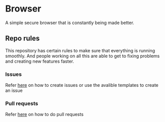 # Browser

A simple secure browser that is constantly being made better.

## Repo rules

This repository has certain rules to make sure that everything is running smoothly. And people working on all this are able to get to fixing problems and creating new features faster.


### Issues
Refer [here](https://github.com/eatmyvenom/browserr/blob/master/Issues.md) on how to create issues or use the avalible templates to create an issue

### Pull requests
Refer [here](https://github.com/eatmyvenom/browserr/blob/master/Pulls.md) on how to do pull requests
